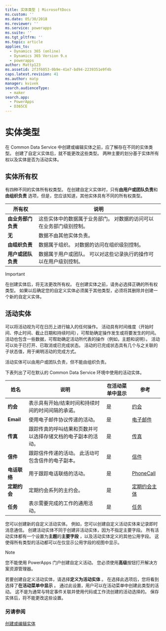 ```yaml
---
title: 实体类型 | MicrosoftDocs
ms.custom: ''
ms.date: 05/30/2018
ms.reviewer: ''
ms.service: powerapps
ms.suite: ''
ms.tgt_pltfrm: ''
ms.topic: article
applies_to:
  - Dynamics 365 (online)
  - Dynamics 365 Version 9.x
  - powerapps
author: Mattp123
ms.assetid: 2f3f6053-0b9e-41e7-bd94-2239351e9f4b
caps.latest.revision: 41
ms.author: matp
manager: kvivek
search.audienceType:
  - maker
search.app:
  - PowerApps
  - D365CE
---
```

# <a name="types-of-entities"></a>实体类型

在 Common Data Service 中创建或编辑实体之前，应了解存在不同的实体类型。 创建了自定义实体后，就不能更改这些类型。 两种主要的划分基于实体所有权以及实体是否为活动实体。  
  
<a name="BKMK_EntityOwnership"></a>

## <a name="entity-ownership"></a>实体所有权  

有四种不同的实体所有权类型。 在创建自定义实体时，只有**由用户或团队负责**和**由组织负责** 选项，但是，您应该知道，其他实体具有不同的所有权类型。  
  
|所有权|说明|  
|---------------|-----------------|  
|**由业务部门负责**|这些实体中的数据属于业务部门。 对数据的访问可以在业务部门级别控制。|  
|**无**|数据不由其他实体负责。|  
|**由组织负责**|数据属于组织。 对数据的访问在组织级别控制。|  
|**用户或团队负责**|数据属于用户或团队。 可以对这些记录执行的操作可以在用户级别控制。|  
  
  
> [!IMPORTANT]
>  在创建实体后，将无法更改所有权。 在创建实体之前，请务必选择正确的所有权类型。 如果以后确定您的自定义实体必须属于其他类型，必须将其删除并创建一个新的自定义实体。
  
<a name="BKMK_ActivityEntities"></a>

## <a name="activity-entities"></a>活动实体

可以将活动视为可在日历上进行输入的任何操作。 活动具有时间维度（开始时间、停止时间、截止日期和持续时间），可帮助确定操作发生或将要发生的时间。 活动也包含一些数据，可帮助确定活动所代表的操作（例如，主题和说明）。 活动可以处于已打开、已取消或已完成状态。 活动的已完成状态具有几个与之关联的子状态值，用于阐明活动的完成方式。  
  
活动实体可以由用户或团队负责，但不能由组织负责。  
  
下表列出了可在默认的 Common Data Service 环境中使用的活动实体。
  
|姓名|说明|在活动菜单中显示|参考|
|----------|-----------------|----------------|---------------|  
|**约会**|表示具有开始/结束时间和持续时间的时间间隔的承诺。|是|[约会](/powerapps/developer/common-data-service/reference/entities/appointment)|
|**Email**|使用电子邮件协议传递的活动。|是|[电子邮件](/powerapps/developer/common-data-service/reference/entities/email)|
|**传真**|跟踪传真的呼叫结果和页数并可以选择存储文档的电子副本的活动。|是|[传真](/powerapps/developer/common-data-service/reference/entities/fax)|
|**信件**|跟踪信件传递的活动。 此活动可包含信件的电子副本。|是|[信件](/powerapps/developer/common-data-service/reference/entities/letter)|
|**电话联络**|用于跟踪电话联络的活动。|是|[PhoneCall ](/powerapps/developer/common-data-service/reference/entities/phonecall)|
|**定期约会**|定期约会系列的主约会。|是|[定期约会主体](/powerapps/developer/common-data-service/reference/entities/recurringappointmentmaster)|
|**任务**|表示需要完成的工作的通用活动。|是|[任务](/powerapps/developer/common-data-service/reference/entities/task)|
  
您可以创建新的自定义活动实体。 例如，您可以创建自定义活动实体来记录即时消息通信。 创建活动实体不同于创建非活动实体，因为不指定主要字段。 所有活动实体都有一个设置为**主题**的**主要字段** ，以及活动实体定义的其他公用字段。 这使得所有类型的活动都可以在仅显示公用字段的视图中显示。  

> [!NOTE]
> 您不能使用 PowerApps 门户创建自定义活动。 您必须使用**高级**按钮打开解决方案资源管理器。
  
若要创建自定义活动实体，请选择**定义为活动实体** 。 在选择此选项后，您将看到选择了**在活动菜单中显示** 。 通过此设置，用户可以在活动菜单中创建此类型的活动。 这不是为通常与特定事件关联并使用代码或工作流创建的活动选择的。 保存实体后，将不能更改这些设置。  

### <a name="see-also"></a>另请参阅
[创建或编辑实体](create-edit-entities.md)
